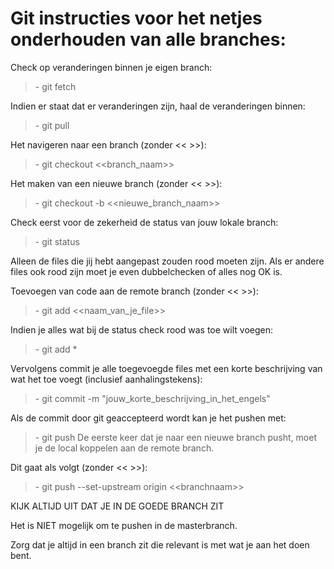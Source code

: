 <html>
<head>
	<title>Git instructies</title>
</head>
<body>
	<h1>Git instructies voor het netjes onderhouden van alle branches:</h1>
	<p>Check op veranderingen binnen je eigen branch:</p>
	<blockquote>
		<p>- git fetch</p>
	</blockquote>
	<p>Indien er staat dat er veranderingen zijn, haal de veranderingen binnen:</p>
	<blockquote>
		<p>- git pull</p>
	</blockquote>
	<p>Het navigeren naar een branch (zonder &lt;&lt; &gt;&gt;):</p>
	<blockquote>
		<p>- git checkout &lt;&lt;branch_naam&gt;&gt;</p>
	</blockquote>
	<p>Het maken van een nieuwe branch (zonder &lt;&lt; &gt;&gt;):</p>
	<blockquote>
		<p>- git checkout -b &lt;&lt;nieuwe_branch_naam&gt;&gt;</p>
	</blockquote>
	<p>Check eerst voor de zekerheid de status van jouw lokale branch:</p>
	<blockquote>
		<p>- git status</p>
	</blockquote>
	<p>Alleen de files die jij hebt aangepast zouden rood moeten zijn. Als er andere files ook rood zijn moet je even dubbelchecken of alles nog OK is.</p>
	<p>Toevoegen van code aan de remote branch (zonder &lt;&lt; &gt;&gt;):</p>
	<blockquote>
		<p>- git add &lt;&lt;naam_van_je_file&gt;&gt;</p>
	</blockquote>
	<p>Indien je alles wat bij de status check rood was toe wilt voegen:</p>
	<blockquote>
		<p>- git add *</p>
	</blockquote>
	<p>Vervolgens commit je alle toegevoegde files met een korte beschrijving van wat het toe voegt (inclusief aanhalingstekens):</p>
	<blockquote>
		<p>- git commit -m "jouw_korte_beschrijving_in_het_engels"</p>
	</blockquote>
	<p>Als de commit door git geaccepteerd wordt kan je het pushen met:</p>
	<blockquote>
		<p>- git push De eerste keer dat je naar een nieuwe branch pusht, moet je de local koppelen aan de remote branch.</p>
	</blockquote>
	<p>Dit gaat als volgt (zonder &lt;&lt; &gt;&gt;):</p>
	<blockquote>
		<p>- git push --set-upstream origin &lt;&lt;branchnaam&gt;&gt;</p>
	</blockquote>
	<p>KIJK ALTIJD UIT DAT JE IN DE GOEDE BRANCH ZIT</p>
	<p>Het is NIET mogelijk om te pushen in de masterbranch.</p>
	<p>Zorg dat je altijd in een branch zit die relevant is met wat je aan het doen bent.</p>
</body>
</html>